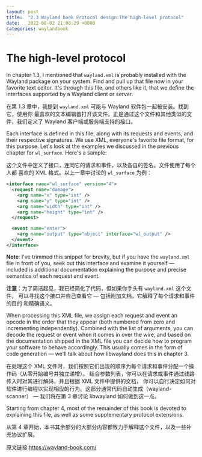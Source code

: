 ```yaml
---
layout: post
title:  "2.3 Wayland book Protocol design:The high-level protocol"
date:   2022-08-02 21:08:29 +0800
categories: waylandbook
---
```

# The high-level protocol

In chapter 1.3, I mentioned that `wayland.xml` is probably installed with the
Wayland package on your system. Find and pull up that file now in your favorite
text editor. It's through this file, and others like it, that we define the
interfaces supported by a Wayland client or server.

在第 1.3 章中，我提到 `wayland.xml` 可能与 Wayland 软件包一起被安装。找到它，使用你
最喜欢的文本编辑器打开该文件。正是通过这个文件和其他类似的文件，我们定义了 Wayland 客户端或服务端支持的接口。

Each interface is defined in this file, along with its requests and events, and
their respective signatures. We use XML, everyone's favorite file format, for
this purpose. Let's look at the examples we discussed in the previous chapter
for `wl_surface`. Here's a sample:

这个文件中定义了接口，连同它的请求和事件，以及各自的签名。文件使用了每个人都
喜欢的 XML 格式。以上一章中讨论的 `wl_surface` 为例：

```xml
<interface name="wl_surface" version="4">
  <request name="damage">
    <arg name="x" type="int" />
    <arg name="y" type="int" />
    <arg name="width" type="int" />
    <arg name="height" type="int" />
  </request>

  <event name="enter">
    <arg name="output" type="object" interface="wl_output" />
  </event>
</interface>
```

**Note**: I've trimmed this snippet for brevity, but if you have the
`wayland.xml` file in front of you, seek out this interface and examine it
yourself &mdash; included is additional documentation explaining the purpose and
precise semantics of each request and event.

**注意**：为了简洁起见，我已经简化了代码，但如果你手头有 `wayland.xml` 这个文件，
可以寻找这个接口并自己查看它 &mdash; 包括附加文档，它解释了每个请求和事件的目的
和精确语义。

When processing this XML file, we assign each request and event an opcode in the
order that they appear (both numbered from zero and incrementing independently).
Combined with the list of arguments, you can decode the request or event when it
comes in over the wire, and based on the documentation shipped in the XML file
you can decide how to program your software to behave accordingly.  This usually
comes in the form of code generation &mdash; we'll talk about how libwayland 
does this in chapter 3.

在处理这个 XML 文件时，我们按照它们出现的顺序为每个请求和事件分配一个操作码（从零开始编号并独立递增）。
结合参数列表，你可以在请求或事件通过线路传入时对其进行解码，并且根据 XML 文件中提供的文档，
你可以自行决定如何对软件进行编程以实现相应的行为。这部分通常代码自动生成（wayland-scanner） &mdash; 我们将在第 3 章讨论 libwayland 如何做到这一点。

Starting from chapter 4, most of the remainder of this book is devoted to
explaining this file, as well as some supplementary protocol extensions.

从第 4 章开始，本书其余部分的大部分内容都致力于解释这个文件，以及一些补充协议扩展。

原文链接:https://wayland-book.com/
